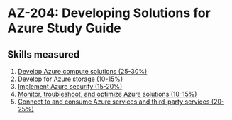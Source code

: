 # AZ-204: Developing Solutions for Azure Study Guide
## Skills measured
1. [Develop Azure compute solutions (25-30%)](1-Develop%20Azure%20compute%20solutions%20(25-30%25).md)
2. [Develop for Azure storage (10-15%)](2-Develop%20for%20Azure%20storage%20(10-15%25).md)
3. [Implement Azure security (15-20%)](3-Implement%20Azure%20security%20(10-20%25).md)
4. [Monitor, troubleshoot, and optimize Azure solutions (10-15%)](4-Monitor,%20troubleshoot,%20and%20optimize%20Azure%20solutions%20(10-15%25).md)
5. [Connect to and consume Azure services and third-party services (20-25%)](5-Connect%20to%20and%20consume%20Azure%20and%20third-party%20services%20(25-30%25).md)